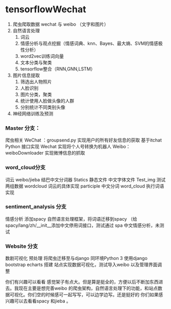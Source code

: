 # tensorflowWechat
1. 爬虫爬取数据 wechat 与 weibo （文字和图片）
2. 自然语言处理
    1. 词云
    2. 情感分析与观点挖掘（情感词典、knn、Bayes、最大熵、SVM的情感极性分析）
    3. word2vec训练词向量
    4. 文本分类与聚类
    5. tensorflow整合（RNN,GNN,LSTM）
3. 图片信息提取
    1. 筛选出人物照片
    2. 人脸识别
    3. 图片分类，聚类
    4. 统计使用人脸做头像的人群
    5. 分别统计不同类别头像
4. 神经网络训练及预测

### Master 分支：
爬虫相关
WeChat ：groupsend.py 实现用户的所有好友信息的获取
基于itchat Python 接口实现
Wechat 实现将个人号转换为机器人
Weibo：weiboDownloader 实现微博信息的抓取

### word_cloud分支
词云
weibo/jieba 结巴中文分词器
Statics 静态文件 中文字体文件
Test_img 测试两组数据
wordcloud 词云的具体实现
participle 中文分词
word_cloud 执行词语
实现

### sentiment_analysis 分支
情感分析
添加spacy 自然语言处理框架，将词语迁移到spacy （给spacy/lang/zh/__init__添加中文停用词接口，测试通过
spa 中文情感分析，未测试

### Website 分支
数剧可视化
预处理 将爬虫迁移至与django 同环境Python 3
使用django  bootstrap echarts 搭建
站点实现数据可视化，测试导入weibo 以及管理界面调整


你们有兴趣可以看看 感觉架子有点大。但是算是挺全的，方便以后不断加东西进去。我现在主要是想完善weibo 的爬虫架构，自然语言处理下的功能，和站点数据可视化。你们空的时候感可一起写写，可以边学边写。还是挺好的
你们如果感兴趣可以去看看spacy  和jieba 。

